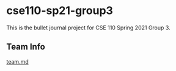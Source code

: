 # cse110-sp21-group3
This is the bullet journal project for CSE 110 Spring 2021 Group 3.

## Team Info
[team.md](admin/team.md)
